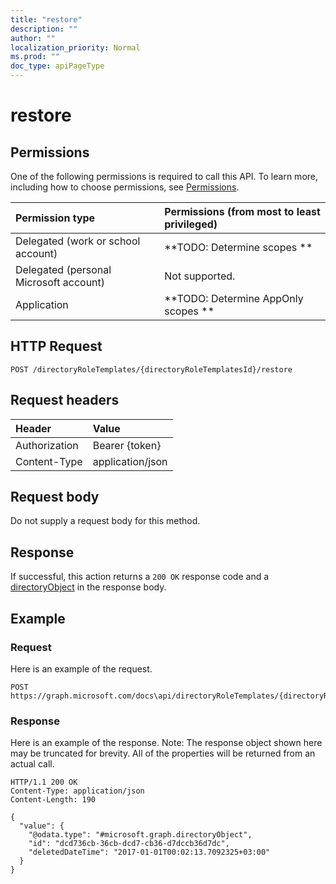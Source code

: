 ```yaml
---
title: "restore"
description: ""
author: ""
localization_priority: Normal
ms.prod: ""
doc_type: apiPageType
---
```


# restore



## Permissions
One of the following permissions is required to call this API. To learn more, including how to choose permissions, see [Permissions](/concepts/permissions-reference.md).

|Permission type|Permissions (from most to least privileged)|
|:---|:---|
|Delegated (work or school account)|**TODO: Determine scopes **|
|Delegated (personal Microsoft account)|Not supported.|
|Application|**TODO: Determine AppOnly scopes **|

## HTTP Request
<!-- {
  "blockType": "ignored"
}
-->
``` http
POST /directoryRoleTemplates/{directoryRoleTemplatesId}/restore
```

## Request headers
|Header|Value|
|:---|:---|
|Authorization|Bearer {token}|
|Content-Type|application/json|

## Request body
Do not supply a request body for this method.

## Response
If successful, this action returns a `200 OK` response code and a [directoryObject](../resources/directoryObject.md) in the response body.

## Example

### Request
Here is an example of the request.
<!-- {
  "blockType": "request",
  "name": "directoryroletemplate_restore"
}
-->
``` http
POST https://graph.microsoft.com/docs\api/directoryRoleTemplates/{directoryRoleTemplatesId}/restore
```

### Response
Here is an example of the response. Note: The response object shown here may be truncated for brevity. All of the properties will be returned from an actual call.
<!-- {
  "blockType": "response",
  "truncated": true,
  "@odata.type": "microsoft.graph.directoryobject"
}
-->
``` http
HTTP/1.1 200 OK
Content-Type: application/json
Content-Length: 190

{
  "value": {
    "@odata.type": "#microsoft.graph.directoryObject",
    "id": "dcd736cb-36cb-dcd7-cb36-d7dccb36d7dc",
    "deletedDateTime": "2017-01-01T00:02:13.7092325+03:00"
  }
}
```

